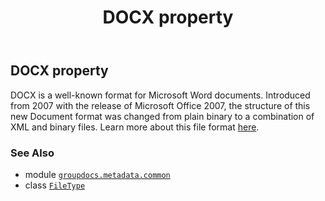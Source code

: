 ﻿---
title: DOCX property
second_title: GroupDocs.Metadata for Python via .NET API References
description: 
type: docs
url: /python-net/groupdocs.metadata.common/filetype/docx/
is_root: false
weight: 210
---

## DOCX property


DOCX is a well-known format for Microsoft Word documents. Introduced from 2007 with the release
of Microsoft Office 2007, the structure of this new Document format was changed from plain binary
to a combination of XML and binary files. Learn more about this file format
[here](https://wiki.fileformat.com/word-processing/docx/).

### See Also
* module [`groupdocs.metadata.common`](../../)
* class [`FileType`](/metadata/python-net/groupdocs.metadata.common/filetype)
